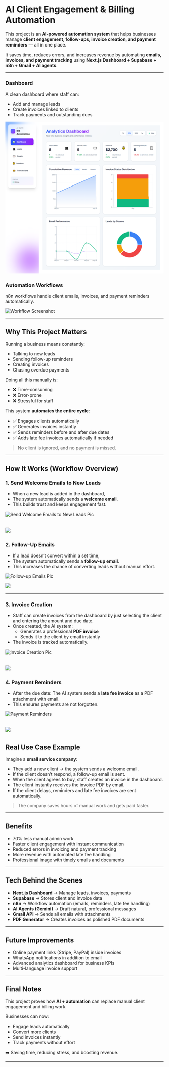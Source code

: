 # AI Client Engagement & Billing Automation

This project is an **AI-powered automation system** that helps businesses manage **client engagement, follow-ups, invoice creation, and payment reminders** — all in one place.  

It saves time, reduces errors, and increases revenue by automating **emails, invoices, and payment tracking** using **Next.js Dashboard + Supabase + n8n + Gmail + AI agents**.

---

### Dashboard
A clean dashboard where staff can:
- Add and manage leads
- Create invoices linked to clients
- Track payments and outstanding dues

![Dashboard Screenshot](public/Images/Dashboard%20Page.png)

### Automation Workflows
n8n workflows handle client emails, invoices, and payment reminders automatically.

![Workflow Screenshot](/public/AI%20Invoive%20and%20Payment%20Automation.PNG)

---

## Why This Project Matters

Running a business means constantly:
- Talking to new leads
- Sending follow-up reminders
- Creating invoices
- Chasing overdue payments

Doing all this manually is:
- ❌ Time-consuming  
- ❌ Error-prone  
- ❌ Stressful for staff  

This system **automates the entire cycle**:
- ✅ Engages clients automatically  
- ✅ Generates invoices instantly  
- ✅ Sends reminders before and after due dates  
- ✅ Adds late fee invoices automatically if needed  

> No client is ignored, and no payment is missed.  

---

## How It Works (Workflow Overview)

### 1. Send Welcome Emails to New Leads
- When a new lead is added in the dashboard,  
- The system automatically sends a **welcome email**.  
- This builds trust and keeps engagement fast.  

![Send Welcome Emails to New Leads Pic](/public/Send%20Email%20to%20Lead.PNG)

![](/public//Leads%20Management%20Page.png)
---

### 2. Follow-Up Emails
- If a lead doesn’t convert within a set time,  
- The system automatically sends a **follow-up email**.  
- This increases the chance of converting leads without manual effort.  

![Follow-up Emails Pic](/public/Follows%20Up%20Email.PNG)

![](/public/Email%20Campaign%20Page.png)

---

### 3. Invoice Creation
- Staff can create invoices from the dashboard by just selecting the client and entering the amount and due date.  
- Once created, the AI system:  
  - Generates a professional **PDF invoice**  
  - Sends it to the client by email instantly  
- The invoice is tracked automatically.  

![Invoice Creation Pic](/public/Invoice%20Flow.PNG)

![](/public//Invoice%20Management%20Page.png)
---

### 4. Payment Reminders
  
- After the due date: The AI system sends a **late fee invoice** as a PDF attachment with email.  
- This ensures payments are not forgotten.  

![Payment Reminders](/public/Invoice%20Reminder%20After%20Due%20Date.PNG)

![](/public/Transaction%20History%20Page.png)
---

## Real Use Case Example

Imagine a **small service company**:  
- They add a new client → the system sends a welcome email.  
- If the client doesn’t respond, a follow-up email is sent.  
- When the client agrees to buy, staff creates an invoice in the dashboard.  
- The client instantly receives the invoice PDF by email.  
- If the client delays, reminders and late fee invoices are sent automatically.  

> The company saves hours of manual work and gets paid faster.  

---

## Benefits

- 70% less manual admin work  
- Faster client engagement with instant communication  
- Reduced errors in invoicing and payment tracking  
- More revenue with automated late fee handling  
- Professional image with timely emails and documents  

---

## Tech Behind the Scenes

- **Next.js Dashboard** → Manage leads, invoices, payments  
- **Supabase** → Stores client and invoice data  
- **n8n** → Workflow automation (emails, reminders, late fee handling)  
- **AI Agents (Gemini)** → Draft natural, professional messages  
- **Gmail API** → Sends all emails with attachments  
- **PDF Generator** → Creates invoices as polished PDF documents  

---

## Future Improvements

- Online payment links (Stripe, PayPal) inside invoices  
- WhatsApp notifications in addition to email  
- Advanced analytics dashboard for business KPIs  
- Multi-language invoice support  

---

## Final Notes

This project proves how **AI + automation** can replace manual client engagement and billing work.  

Businesses can now:  
- Engage leads automatically  
- Convert more clients  
- Send invoices instantly  
- Track payments without effort  

➡️ Saving time, reducing stress, and boosting revenue.  

---
